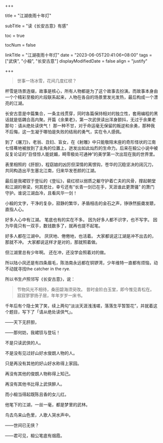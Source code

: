 +++

title = "江湖夜雨十年灯"

subTitle = "读《长安古意》有感"

toc = true

tocNum = false

linkTitle = "江湖夜雨十年灯"
date = "2023-06-05T20:41:06+08:00"
tags = ["武侠", "小椴",  "长安古意"]
displayModifiedDate = false
align = "justify"

+++



>世事一场冰雪，花间几度红棂？

杯雪是场景连缀，故事是核心，所有人物都是为了这个故事去扮演。而故事本身由一个个精彩至极的片段联系起来，人物在各自的场景里发光发热，最后构成一个漂亮的江湖。

长安古意是中篇集合，一条主线贯穿，同时各篇保持相对的独立性，套用编程的黑话就是低耦合高内聚。开篇《余果老》，第一次武侠读出浑身颤抖，无过于余果老那句：请从绝处读侠气！ 那一种不甘，对于命运毫无保留的叛逆和余勇，那种我不后悔，这一生凝于哪怕是失败的结局的勇气，实在令人感佩。

到了《屠刀》，老翁、丑妇、盲女，在《射雕》中只能敬陪末座的奇形怪状的江南七怪蓦地被放到了主角的位置上，迸发出如此灿烈的生命力。后来在椴公小说中被反复论证的“丑怪惊人能妩媚，畸零极处可通神”的美学第一次出现在我的世界里。

表里相照的《肝胆》，程窈娘的凶厉但深情的离恨钩，苍华的沉稳坚决的阔沉刀，共同构造出平生塞北江南，归来华发苍颜的江湖。

最后是我裙钗于登坛的《登坛》，裴红棂以弱质之躯守护着亡夫的风骨，撑起朝堂和江湖的脊梁，何其悲壮，幸亏还有“长青一剑已在手，天涯谁此更萧骚” 的萧门守护。谁说江湖血冷，且看风华一剑！

小椴的文字，干净的复杂，寂静的繁华，矛盾相击的金石之声，铮铮然振聋发聩，直指人心。

好多人心中有江湖。 笔底也有的实在不多。 因为好多人都不识字，也不写字。 因为毕竟只有一双手，数钱数多了，就再也提不起笔。

好多人都在江湖中。 厌厌地、倦倦地，也活着。 大家都说这江湖是冲不出去的，那就不冲。 大家都说这样才是对的，那就照着做。

但江湖里总有少年啊。 还在冲，还没学会照着对的做。

所以陆小凤还是有四条眉毛，陈浩南永远都在铜锣湾，少年维特一直都有烦恼，动不动就寻找the catcher in the rye.

所以书生卢照邻写《长安古意》，说：

> 节物风光不相待，桑田碧海须臾改。 昔时金阶白玉堂，即今惟见青松在。 寂寂寥寥扬子居，年年岁岁一床书。

千年后有个隐士笑了笑，续上两句“淡淡天涯浅浅嗟，落落生平暂暂花”，并就着这个题目，写下了「请从绝处读侠气」。

——天下无肝胆，

——那何妨，我裙钗与登坛！

不是只读武侠的人。

不是没有见过好山好水俊朗人物的人。

只是再没有其他的好山好水称得上家园。

再没有其他的俊朗人物称得上知己。

再没有其他书比得上武侠醉人。

而小椴当得起既陈且香的女儿红。

他笔下的江湖，一丝一毫，都是梦里的武林。

鸟去鸟来山色里，人歌人哭水声中。

——世间已无侠？

——君可见，椴公笔底有烟霞。